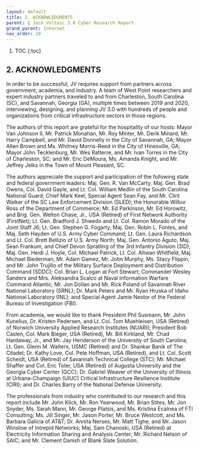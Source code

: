 ```yaml
---
layout: default
title: 2. ACKNOWLEDGMENTS 
parent: § Jack Voltaic 3.0 Cyber Research Report 
grand_parent: Internet
nav_order: 20 
---
```

<style>
.dont-break-out {
  /* These are technically the same, but use both */
  overflow-wrap: break-word;
  word-wrap: break-word;

  -ms-word-break: break-all;
  /* This is the dangerous one in WebKit, as it breaks things wherever */
  word-break: break-all;
  /* Instead use this non-standard one: */
  word-break: break-word;
}
</style>

1. TOC
{:toc}

## 2. ACKNOWLEDGMENTS
In order to be successful, JV requires support from partners across government, academia, and industry. A team of West Point researchers and expert industry partners traveled to and from Charleston, South Carolina (SC), and Savannah, Georgia (GA), multiple times between 2019 and 2020, interviewing, designing, and planning JV 3.0 with hundreds of people and organizations from critical infrastructure sectors in those regions.

The authors of this report are grateful for the hospitality of our hosts: Mayor Van Johnson II, Mr. Patrick Monahan, Mr. Roy Minter, Mr. Derik Minard, Mr. Harry Campbell, and Mr. David Donnelly in the City of Savannah, GA; Mayor Allen Brown and Ms. Whitney Morris-Reed in the City of Hinesville, GA; Mayor John Tecklenburg, Mr. Wes Ratterre, and Mr. Ivan Torres in the City of Charleston, SC; and Mr. Eric DeMoura, Ms. Amanda Knight, and Mr. Jeffrey Jelks in the Town of Mount Pleasant, SC.

The authors appreciate the support and participation of the following state and federal government leaders: Maj. Gen. R. Van McCarty, Maj. Gen. Brad Owens, Col. David Gayle, and Lt. Col. William Medlin of the South Carolina National Guard; Chief Mark Keel, Special Agent Sean Fay, and Mr. Clint Walker of the SC Law Enforcement Division (SLED); the Honorable Wilbur Ross of the Department of Commerce; Mr. Ed Parkinson, Mr. Ed Horowitz, and Brig. Gen. Welton Chase, Jr., USA (Retired) of First Network Authority (FirstNet); Lt. Gen. Bradford J. Shwedo and Lt. Col. Ramon Morado of the Joint Staff J6; Lt. Gen. Stephen G. Fogarty, Maj. Gen. Robin L. Fontes, and Maj. Seth Hayden of U.S. Army Cyber Command; Lt. Gen. Laura Richardson and Lt. Col. Brett Bellizio of U.S. Army North; Maj. Gen. Antonio Aguto, Maj. Sean Frankum, and Chief Devon Spratling of the 3rd Infantry Division (3ID); Maj. Gen. Heidi J. Hoyle, Col. Michael Patrick, Lt. Col. Altwan Whitfield, Maj. Michael Biederman, Mr. Adam Gamez, Mr. John Murphy, Ms. Stacy Flippin, and Mr. John Trujillo of the Military Surface Deployment and Distribution Command (SDDC); Col. Brian L. Logan at Fort Stewart; Commander Wesley Sanders and Mrs. Aleksandra Scalco at Naval Information Warfare Command Atlantic; Mr. Jon Dollan and Mr. Rick Poland of Savannah River National Laboratory (SRNL); Dr. Mark Peters and Mr. Ryan Hruska of Idaho National Laboratory (INL); and Special Agent Jamie Nestor of the Federal Bureau of Investigation (FBI).

From academia, we would like to thank President Phil Susmann, Mr. John Kunelius, Dr. Kristen Pedersen, and Lt. Col. Tom Muehleisen, USA (Retired) of Norwich University Applied Research Institutes (NUARI); President Bob Caslen, Col. Mark Bieger, USA (Retired), Mr. Bill Kirkland, Mr. Chad Hardaway, Jr., and Mr. Jay Henderson of the University of South Carolina; Lt. Gen. Glenn M. Walters, USMC (Retired) and Dr. Shankar Banik of The Citadel; Dr. Kathy Love, Col. Pete Hoffman, USA (Retired), and Lt. Col. Scott Scheidt, USA (Retired) of Savannah Technical College (STC); Mr. Michael Shaffer and Col. Eric Toler, USA (Retired) of Augusta University and the Georgia Cyber Center (GCC); Dr. Gabriel Weaver of the University of Illinois at Urbana-Champaign (UIUC) Critical Infrastructure Resilience Institute (CIRI); and Dr. Charles Barry of the National Defense University.

The professionals from industry who contributed to our research and this report include Mr. John Klick, Mr. Ron Yearwood, Mr. Brian Stites, Mr. Jon Snyder, Ms. Sarah Mann, Mr. George Platsis, and Ms. Kristina Ecalnea of FTI Consulting; Ms. Jill Singer, Mr. Jason Porter, Mr. Bruce Westcott, and Ms. Barbara Galicia of AT&T; Dr. Annita Nerses, Mr. Matt Tighe, and Mr. Jason Winslow of Intrepid Networks; Maj. Sam Chanoski, USA (Retired) at Electricity Information Sharing and Analysis Center; Mr. Richard Nelson of SAIC; and Mr. Clement Danish of Blank Slate Solution.

</div>
